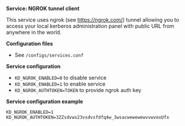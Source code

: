 **Service: NGROK tunnel client**

This service uses ngrok (see https://ngrok.com/) tunnel allowing you to access your local kerberos administration panel with public URL from anywhere in the world.  

**Configuration files**

* See `/configs/services.conf` 

**Service configuration**

* `KD_NGROK_ENABLED=0` to disable service 
* `KD_NGROK_ENABLED=1` to enable service
* `KD_NGROK_AUTHTOKEN=TOKEN` to provide ngrok auth key

**Service configuration example**

`````
KD_NGROK_ENABLED=1
KD_NGROK_AUTHTOKEN=3ZZsdvws23vsdvsfdfq4w_3wsacwewewewvvwvoxUfx
`````

